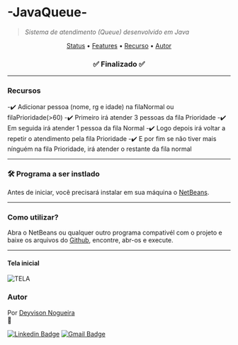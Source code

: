 # -JavaQueue-
>  *Sistema de atendimento (Queue) desenvolvido em Java*

<p align="center">
 <a href="#status">Status</a> • 
 <a href="#features"> Features</a> • 
 <a href="#requisito">Recurso</a> • 
 <a href="#autor">Autor</a>
</p>

<h3 align="center" <a name="status"></a> 
    ✅ Finalizado ✅
</h3>

<hr>

<h3 aling="right" <a name="features"></a> 
     Recursos
</h3>

-✔️ Adicionar pessoa (nome, rg e idade) na filaNormal ou filaPrioridade(>60)
-✔️ Primeiro irá atender 3 pessoas da fila Prioridade
-✔️ Em seguida irá atender 1 pessoa da fila Normal
-✔️ Logo depois irá voltar a repetir o atendimento pela fila Prioridade
-✔️ E por fim se não tiver mais nínguém na fila Prioridade, irá atender o restante da fila normal
<hr>

<h3 aling="right" <a name="requisito"></a>
  🛠 Programa a ser instlado 
</h3>

Antes de iniciar, você precisará instalar em sua máquina o [NetBeans](https://netbeans.apache.org/download/nb125/nb125.html).

<hr>

<h3 aling="right" <a name="use"></a>
   Como utilizar?
</h3>

Abra o NetBeans ou qualquer outro programa compativél com o projeto e baixe os arquivos do [Github](https://github.com/deyvisonogueira/JavaQueue.git), encontre, abr-os e execute.

<hr>

<h4 aling="center">
   Tela inicial
 </h4>

![TELA](https://user-images.githubusercontent.com/93131818/166574245-a4a0538f-274e-49c1-8042-c10d796a0fb3.png)

<h3 aling="right" <a name="autor"></a>
   Autor
</h3>

Por <a href="https://github.com/deyvisonogueira/deyvisonogueira.git" > Deyvison Nogueira </a> </br> 
 👋

[![Linkedin Badge](https://img.shields.io/badge/-Deyvison_Nogueira-blue?style=flat-square&logo=Linkedin&logoColor=white&link=https://www.linkedin.com/in/deyvisonogueira)](https://www.linkedin.com/in/deyvisonogueira) 
[![Gmail Badge](https://img.shields.io/badge/-Mail-c14438?style=flat-square&logo=Gmail&logoColor=white&link=deyvison@gmail.com)](mailto:deyvisonogueira@gmail.com)
